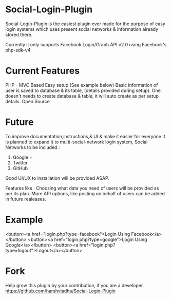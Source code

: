 Social-Login-Plugin
===================

Social-Login-Plugin is the easiest plugin ever made for the purpose of easy login systems which uses present social networks & information already stored there.

Currently it only supports Facebook Login/Graph API v2.0 using Facebook's php-sdk-v4

Current Features
=================
  PHP - MVC Based
  Easy setup (See example below)
  Basic information of user is saved to database & its table, (details provided during setup).
  One doesn't needs to create database & table, it will auto create as per setup details.
  Open Source
  
Future
======
To improve documentation,instructions,& UI & make it easier for everyone
It is planned to expand it to multi-social-network login system,
Social Networks to be included :

1. Google +
2. Twitter
3. GitHub

Good UI/UX to installation will be provided ASAP.


Features like : 
    Choosing what data you need of users will be provided as per its plan.
    More API options, like posting on behalf of users can be added in future realeases.

Example
=======
  &lt;button&gt;&lt;a href="login.php?type=facebook"&gt;Login Using Facebook&lt;/a&gt;&lt;/button&gt;
  &lt;button&gt;&lt;a href="login.php?type=google"&gt;Login Using Google&lt;/a&gt;&lt;/button&gt;
  &lt;button&gt;&lt;a href="login.php?type=logout"&gt;Logout&lt;/a&gt;&lt;/button&gt;
  
Fork
====
  Help grow this plugin by your contribution, if you are a developer.
  https://github.com/harshvladha/Social-Login-Plugin
